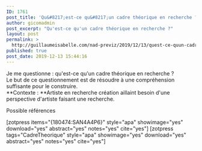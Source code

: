 ```yaml
---
ID: 1761
post_title: 'Qu&#8217;est-ce qu&#8217;un cadre théorique en recherche ?'
author: gicomadmin
post_excerpt: "Qu'est-ce qu'un cadre théorique en recherche ?"
layout: post
permalink: >
  http://guillaumeisabelle.com/nad-previz/2019/12/13/quest-ce-quun-cadre-theorique-en-recherche/
published: true
post_date: 2019-12-13 15:44:16
---
```

<!-- wp:paragraph -->

Je me questionne : qu'est-ce qu'un cadre théorique en recherche ?  
Le but de ce questionnement est de résoudre à une compréhension suffisante pour le construire.   
**Contexte : **Artiste en recherche création aillaint besoin d'une perspective d'artiste faisant une recherche.

<!-- /wp:paragraph -->

<!-- wp:paragraph -->

Possible références

<!-- /wp:paragraph -->

<!-- wp:shortcode --> [zotpress items="{180474:SAN4A4P6}" style="apa" showimage="yes" download="yes" abstract="yes" notes="yes" cite="yes"] 

<!-- /wp:shortcode -->

<!-- wp:shortcode /-->

<!-- wp:shortcode --> [zotpress tags="CadreTheorique" style="apa" showimage="yes" download="yes" abstract="yes" notes="yes" cite="yes"] 

<!-- /wp:shortcode -->